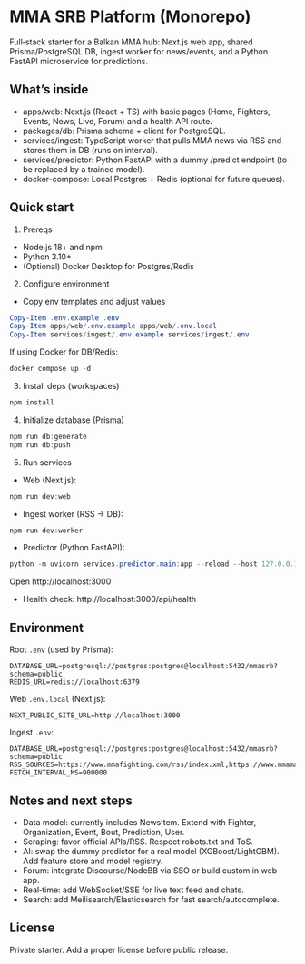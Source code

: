 # MMA SRB Platform (Monorepo)

Full‑stack starter for a Balkan MMA hub: Next.js web app, shared Prisma/PostgreSQL DB, ingest worker for news/events, and a Python FastAPI microservice for predictions.

## What’s inside
- apps/web: Next.js (React + TS) with basic pages (Home, Fighters, Events, News, Live, Forum) and a health API route.
- packages/db: Prisma schema + client for PostgreSQL.
- services/ingest: TypeScript worker that pulls MMA news via RSS and stores them in DB (runs on interval).
- services/predictor: Python FastAPI with a dummy /predict endpoint (to be replaced by a trained model).
- docker-compose: Local Postgres + Redis (optional for future queues).

## Quick start

1) Prereqs
- Node.js 18+ and npm
- Python 3.10+
- (Optional) Docker Desktop for Postgres/Redis

2) Configure environment
- Copy env templates and adjust values

```powershell
Copy-Item .env.example .env
Copy-Item apps/web/.env.example apps/web/.env.local
Copy-Item services/ingest/.env.example services/ingest/.env
```

If using Docker for DB/Redis:
```powershell
docker compose up -d
```

3) Install deps (workspaces)
```powershell
npm install
```

4) Initialize database (Prisma)
```powershell
npm run db:generate
npm run db:push
```

5) Run services
- Web (Next.js):
```powershell
npm run dev:web
```
- Ingest worker (RSS -> DB):
```powershell
npm run dev:worker
```
- Predictor (Python FastAPI):
```powershell
python -m uvicorn services.predictor.main:app --reload --host 127.0.0.1 --port 8001
```

Open http://localhost:3000
- Health check: http://localhost:3000/api/health

## Environment
Root `.env` (used by Prisma):
```
DATABASE_URL=postgresql://postgres:postgres@localhost:5432/mmasrb?schema=public
REDIS_URL=redis://localhost:6379
```

Web `.env.local` (Next.js):
```
NEXT_PUBLIC_SITE_URL=http://localhost:3000
```

Ingest `.env`:
```
DATABASE_URL=postgresql://postgres:postgres@localhost:5432/mmasrb?schema=public
RSS_SOURCES=https://www.mmafighting.com/rss/index.xml,https://www.mmamania.com/rss,https://www.mmajunkie.usatoday.com/feed
FETCH_INTERVAL_MS=900000
```

## Notes and next steps
- Data model: currently includes NewsItem. Extend with Fighter, Organization, Event, Bout, Prediction, User.
- Scraping: favor official APIs/RSS. Respect robots.txt and ToS.
- AI: swap the dummy predictor for a real model (XGBoost/LightGBM). Add feature store and model registry.
- Forum: integrate Discourse/NodeBB via SSO or build custom in web app.
- Real‑time: add WebSocket/SSE for live text feed and chats.
- Search: add Meilisearch/Elasticsearch for fast search/autocomplete.

## License
Private starter. Add a proper license before public release.
